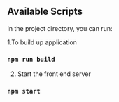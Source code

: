 

## Available Scripts

In the project directory, you can run:

1.To build up application
### `npm run build`

2. Start the front end server
### `npm start`






